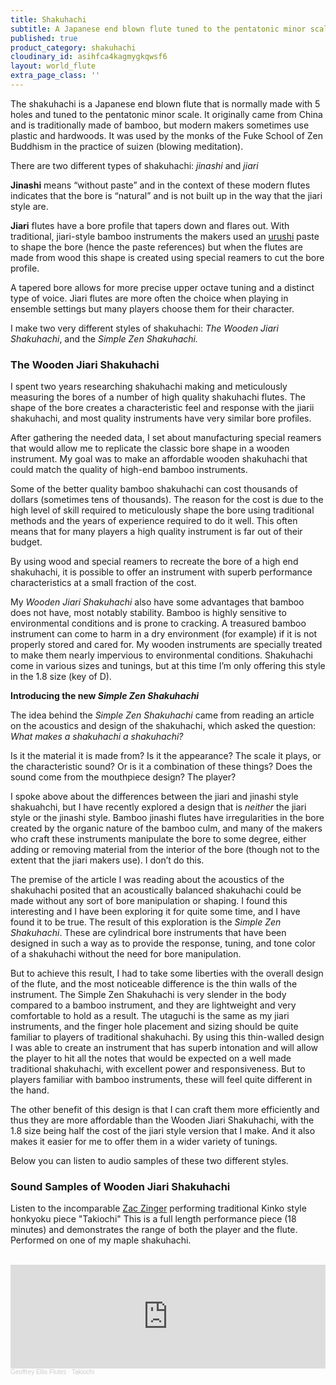 ```yaml
---
title: Shakuhachi
subtitle: A Japanese end blown flute tuned to the pentatonic minor scale
published: true
product_category: shakuhachi
cloudinary_id: asihfca4kagmygkqwsf6
layout: world_flute
extra_page_class: ''
---
```



The shakuhachi is a Japanese end blown flute that is normally made with 5 holes and tuned to the pentatonic minor scale. It originally came from China and is traditionally made of bamboo, but modern makers sometimes use plastic and hardwoods. It was used by the monks of the Fuke School of Zen Buddhism in the practice of suizen (blowing meditation).

There are two different types of shakuhachi: _jinashi_ and _jiari_

**Jinashi** means “without paste” and in the context of these modern flutes indicates that the bore is “natural” and is not built up in the way that the jiari style are.

**Jiari** flutes have a bore profile that tapers down and flares out. With traditional, jiari-style bamboo instruments the makers used an [urushi](http://en.wikipedia.org/wiki/Toxicodendron_vernicifluum) paste to shape the bore (hence the paste references) but when the flutes are made from wood this shape is created using special reamers to cut the bore profile.

A tapered bore allows for more precise upper octave tuning and a distinct type of voice. Jiari flutes are more often the choice when playing in ensemble settings but many players choose them for their character. 

I make two very different styles of shakuhachi:  *The Wooden Jiari Shakuhachi*, and the *Simple Zen Shakuhachi.*


### The Wooden Jiari Shakuhachi

I spent two years researching shakuhachi making and meticulously measuring the bores of a number of high quality shakuhachi flutes.  The shape of the bore creates a characteristic feel and response with the jiarii shakuhachi, and most quality instruments have very similar bore profiles.

After gathering the needed data, I set about manufacturing special reamers that would allow me to replicate the classic bore shape in a wooden instrument.  My goal was to make an affordable wooden shakuhachi that could match the quality of high-end bamboo instruments.

Some of the better quality bamboo shakuhachi can cost thousands of dollars (sometimes tens of thousands).  The reason for the cost is due to the high level of skill required to meticulously shape the bore using traditional methods and the years of experience required to do it well.  This often means that for many players a high quality instrument is far out of their budget.

By using wood and special reamers to recreate the bore of a high end shakuhachi, it is possible to offer an instrument with superb performance characteristics at a small fraction of the cost.

My *Wooden Jiari Shakuhachi* also have some advantages that bamboo does not have, most notably stability.  Bamboo is highly sensitive to environmental conditions and is prone to cracking.  A treasured bamboo instrument can come to harm in a dry environment (for example) if it is not properly stored and cared for.   My wooden instruments are specially treated to make them nearly impervious to environmental conditions.
Shakuhachi come in various sizes and tunings, but at this time I’m only offering this style in the 1.8 size (key of D).


**Introducing the new *Simple Zen Shakuhachi***

The idea behind the *Simple Zen Shakuhachi*  came from reading an article on the acoustics and design of the shakuhachi, which asked the question: *What makes a shakuhachi a shakuhachi?*  

Is it the material it is made from?  Is it the appearance?  The scale it plays, or the characteristic sound?  Or is it a combination of these things? Does the sound come from the mouthpiece design? The player?

I spoke above about the differences between the jiari and jinashi style shakuahchi, but I have recently explored a design that is *neither* the jiari style or the jinashi style.  Bamboo jinashi flutes have irregularities in the bore created by the organic nature of the bamboo culm, and many of the makers who craft these instruments manipulate the bore to some degree, either adding or removing material from the interior of the bore (though not to the extent that the jiari makers use).  I don’t do this.

The premise of the article I was reading about the acoustics of the shakuhachi posited that an acoustically balanced shakuhachi could be made without any sort of bore manipulation or shaping.  I found this interesting and I have been exploring it for quite some time, and I have found it to be true.  The result of this exploration is the *Simple Zen Shakuhachi*.  These are cylindrical bore instruments that have been designed in such a way as to provide the response, tuning, and tone color of a shakuhachi without the need for bore manipulation.  

But to achieve this result, I had to take some liberties with the overall design of the flute, and the most noticeable difference is the thin walls of the instrument.  The Simple Zen Shakuhachi is very slender in the body compared to a bamboo instrument, and they are lightweight and very comfortable to hold as a result.  The utaguchi is the same as my jiari instruments, and the finger hole placement and sizing should be quite familiar to players of traditional shakuhachi.  By using this thin-walled design I was able to create an instrument that has superb intonation and will allow the player to hit all the notes that would be expected on a well made traditional shakuhachi, with excellent power and responsiveness.  But to players familiar with bamboo instruments, these will feel quite different in the hand.

The other benefit of this design is that I can craft them more efficiently and thus they are more affordable than the Wooden Jiari Shakuhachi, with the 1.8 size being half the cost of the jiari style version that I make.   And it also makes it easier for me to offer them in a wider variety of tunings.

Below you can listen to audio samples of these two different styles.




### Sound Samples of Wooden Jiari Shakuhachi

Listen to the incomparable [Zac Zinger](http://www.zaczinger.com) performing traditional Kinko style honkyoku piece "Takiochi"
This is a full length performance piece (18 minutes) and demonstrates the range of both the player and the flute.  Performed on one of my maple shakuhachi.<br/><br/>  

<iframe width="100%" height="166" scrolling="no" frameborder="no" allow="autoplay" src="https://w.soundcloud.com/player/?url=https%3A//api.soundcloud.com/tracks/879684958&color=%23ff5500&auto_play=false&hide_related=false&show_comments=true&show_user=true&show_reposts=false&show_teaser=true"></iframe><div style="font-size: 10px; color: #cccccc;line-break: anywhere;word-break: normal;overflow: hidden;white-space: nowrap;text-overflow: ellipsis; font-family: Interstate,Lucida Grande,Lucida Sans Unicode,Lucida Sans,Garuda,Verdana,Tahoma,sans-serif;font-weight: 100;"><a href="https://soundcloud.com/earth-tone-flutes" title="Geoffrey Ellis Flutes" target="_blank" style="color: #cccccc; text-decoration: none;">Geoffrey Ellis Flutes</a> · <a href="https://soundcloud.com/earth-tone-flutes/takiochi" title="Takiochi" target="_blank" style="color: #cccccc; text-decoration:
none;">Takiochi</a></div>

<br/><br/>  




